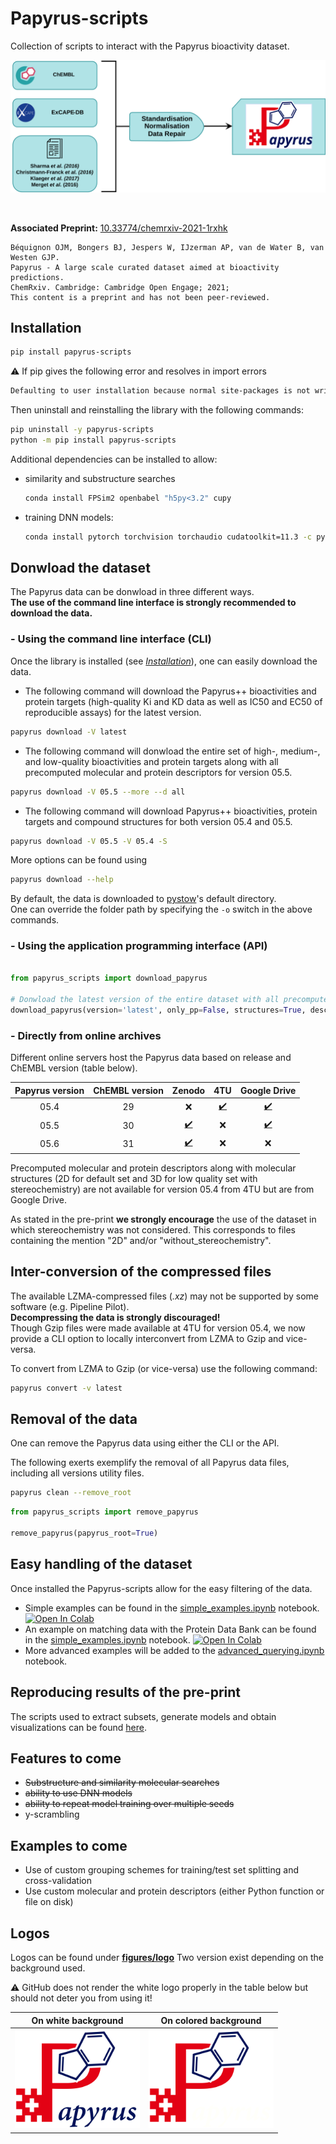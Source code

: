 # Papyrus-scripts

Collection of scripts to interact with the Papyrus bioactivity dataset.

![alt text](figures/papyrus_workflow.svg)

<br/>

**Associated Preprint:** <a href="https://doi.org/10.33774/chemrxiv-2021-1rxhk">10.33774/chemrxiv-2021-1rxhk</a>
```
Béquignon OJM, Bongers BJ, Jespers W, IJzerman AP, van de Water B, van Westen GJP.
Papyrus - A large scale curated dataset aimed at bioactivity predictions.
ChemRxiv. Cambridge: Cambridge Open Engage; 2021;
This content is a preprint and has not been peer-reviewed.
```

## Installation

```bash
pip install papyrus-scripts
``` 

:warning: If pip gives the following error and resolves in import errors
```bash
Defaulting to user installation because normal site-packages is not writeable
```
Then uninstall and reinstalling the library with the following commands:
```bash
pip uninstall -y papyrus-scripts
python -m pip install papyrus-scripts
```

Additional dependencies can be installed to allow:
 - similarity and substructure searches
    ```bash
    conda install FPSim2 openbabel "h5py<3.2" cupy 
    ```

- training DNN models:
    ```bash
    conda install pytorch torchvision torchaudio cudatoolkit=11.3 -c pytorch
    ```

## Donwload the dataset

The Papyrus data can be donwload in three different ways.<br/>
**The use of the command line interface is strongly recommended to download the data.**

### - Using the command line interface (CLI)

Once the library is installed (see [*Installation*](https://github.com/OlivierBeq/Papyrus-scripts#installation)),
one can easily download the data.

- The following command will download the Papyrus++ bioactivities and protein targets (high-quality Ki and KD data as well as IC50 and EC50 of reproducible assays) for the latest version.
```bash
papyrus download -V latest
```

- The following command will donwload the entire set of high-, medium-, and low-quality bioactivities and protein targets along with all precomputed molecular and protein descriptors for version 05.5.
```bash
papyrus download -V 05.5 --more --d all 
```

- The following command will download Papyrus++ bioactivities, protein targets and compound structures for both version 05.4 and 05.5.
```bash
papyrus download -V 05.5 -V 05.4 -S 
```

More options can be found using 
```bash
papyrus download --help 
```

By default, the data is downloaded to [pystow](https://github.com/cthoyt/pystow)'s default directory.<br/>
One can override the folder path by specifying the `-o` switch in the above commands.

### - Using the application programming interface (API)

```python

from papyrus_scripts import download_papyrus

# Donwload the latest version of the entire dataset with all precomputed descriptors
download_papyrus(version='latest', only_pp=False, structures=True, descriptors='all')
```

### - Directly from online archives 

Different online servers host the Papyrus data based on release and ChEMBL version (table below).

 
| Papyrus version | ChEMBL version |                                Zenodo                                |                                                            4TU                                                            |                                                Google Drive                                                 |
|:---------------:|:--------------:|:--------------------------------------------------------------------:|:-------------------------------------------------------------------------------------------------------------------------:|:-----------------------------------------------------------------------------------------------------------:|
|      05.4       |       29       |                                 :x:                                  |                                 [:heavy_check_mark:](https://doi.org/10.4121/16896406.v2)                                 | [:heavy_check_mark:](https://drive.google.com/drive/folders/1Lhw5G6gu_nLzHQoGmnl02uhFsmOgEZ5a?usp=sharing)  | 
|      05.5       |       30       | [:heavy_check_mark:](https://zenodo.org/record/7019874#.Y2lECL3MKUk) |                                                            :x:                                                            | [:heavy_check_mark:](https://drive.google.com/drive/folders/1BrCx0lN1YVvjgXOOaJZHJ7DBrLqFAbWV?usp=sharing)  |
|      05.6       |       31       | [:heavy_check_mark:](https://zenodo.org/record/7377161#.Y5BvrHbMKUk) |                                                           :x:                                                             |                                                     :x:                                                     |

Precomputed molecular and protein descriptors along with molecular structures (2D for default set and 3D for low quality set with stereochemistry) are not available for version 05.4 from 4TU but are from Google Drive.

As stated in the pre-print **we strongly encourage** the use of the dataset in which stereochemistry was not considered.
This corresponds to files containing the mention "2D" and/or "without_stereochemistry". 

## Inter-conversion of the compressed files

The available LZMA-compressed files (*.xz*) may not be supported by some software (e.g. Pipeline Pilot).
<br/>**Decompressing the data is strongly discouraged!**<br/>
Though Gzip files were made available at 4TU for version 05.4, we now provide a CLI option to locally interconvert from LZMA to Gzip and vice-versa.

To convert from LZMA to Gzip (or vice-versa) use the following command:
```bash
papyrus convert -v latest 
```

## Removal of the data

One can remove the Papyrus data using either the CLI or the API.

The following exerts exemplify the removal of all Papyrus data files, including all versions utility files. 
```bash
papyrus clean --remove_root
```

```python
from papyrus_scripts import remove_papyrus

remove_papyrus(papyrus_root=True)
```


## Easy handling of the dataset

Once installed the Papyrus-scripts allow for the easy filtering of the data.<br/>
- Simple examples can be found in the <a href="notebook_examples/simple_examples.ipynb">simple_examples.ipynb</a> notebook. [![Open In Colab](https://colab.research.google.com/assets/colab-badge.svg)](https://colab.research.google.com/github/OlivierBeq/Papyrus-scripts/blob/master/notebook_examples/simple_examples.ipynb)
- An example on matching data with the Protein Data Bank can be found in the <a href="notebook_examples/matchRCSB.ipynb">simple_examples.ipynb</a> notebook. [![Open In Colab](https://colab.research.google.com/assets/colab-badge.svg)](https://colab.research.google.com/github/OlivierBeq/Papyrus-scripts/blob/master/notebook_examples/matchRCSB.ipynb)
- More advanced examples will be added to the <a href="notebook_examples/advanced_querying.ipynb">advanced_querying.ipynb</a> notebook.
## Reproducing results of the pre-print

The scripts used to extract subsets, generate models and obtain visualizations can be found <a href="https://github.com/OlivierBeq/Papyrus-modelling">here</a>.

## Features to come

- ~~Substructure and similarity molecular searches~~
- ~~ability to use DNN models~~
- ~~ability to repeat model training over multiple seeds~~
- y-scrambling
 
## Examples to come

- Use of custom grouping schemes for training/test set splitting and cross-validation
- Use custom molecular and protein descriptors (either Python function or file on disk) 


## Logos

Logos can be found under <a href="figures/logo">**figures/logo**</a>
Two version exist depending on the background used.

:warning: GitHub does not render the white logo properly in the table below but should not deter you from using it! 

<div class="colored-table">

|                                                              On white background                                                              |                          On colored background                      |
|:---------------------------------------------------------------------------------------------------------------------------------------------:|:-------------------------------------------------------------------:|
|                                            <img src="figures/logo/Papyrus_trnsp-bg.svg" width=200>                                            |      <img src="figures/logo/Papyrus_trnsp-bg-white.svg" width=200>  |

</div>


